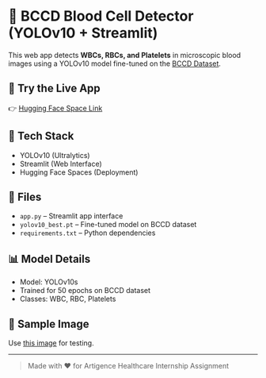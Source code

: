 # 🧬 BCCD Blood Cell Detector (YOLOv10 + Streamlit)

This web app detects **WBCs, RBCs, and Platelets** in microscopic blood images using a YOLOv10 model fine-tuned on the [BCCD Dataset](https://github.com/Shenggan/BCCD_Dataset).

## 🚀 Try the Live App
👉 [Hugging Face Space Link](https://huggingface.co/spaces/ShwetaKh/bccd-streamlit-detector)

## 🔧 Tech Stack
- YOLOv10 (Ultralytics)
- Streamlit (Web Interface)
- Hugging Face Spaces (Deployment)

## 📂 Files
- `app.py` – Streamlit app interface
- `yolov10_best.pt` – Fine-tuned model on BCCD dataset
- `requirements.txt` – Python dependencies

## 📊 Model Details
- Model: YOLOv10s
- Trained for 50 epochs on BCCD dataset
- Classes: WBC, RBC, Platelets

## 📸 Sample Image
Use [this image](https://github.com/Shenggan/BCCD_Dataset/blob/master/BCCD/JPEGImages/BloodImage_00006.jpg) for testing.

---

> Made with ❤️ for Artigence Healthcare Internship Assignment
